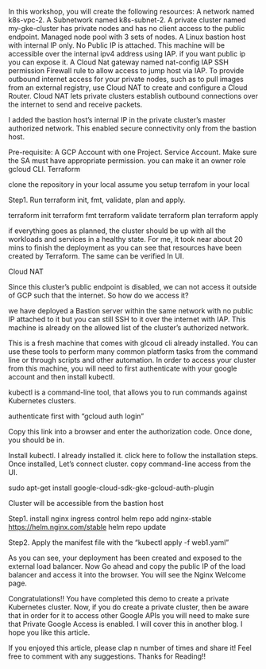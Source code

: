 In this workshop, you will create the following resources:
A network named k8s-vpc-2.
A Subnetwork named k8s-subnet-2.
A private cluster named my-gke-cluster has private nodes and has no client access to the public endpoint.
Managed node pool with 3 sets of nodes.
A Linux bastion host with internal IP only. No Public IP is attached. This machine will be accessible over the internal ipv4 address using IAP.
if you want public ip you can expose it.
A Cloud Nat gateway named nat-config
IAP SSH permission
Firewall rule to allow access to jump host via IAP.
To provide outbound internet access for your private nodes, such as to pull images from an external registry, use Cloud NAT to create and configure a Cloud Router. Cloud NAT lets private clusters establish outbound connections over the internet to send and receive packets.

I added the bastion host’s internal IP in the private cluster’s master authorized network. This enabled secure connectivity only from the bastion host.

Pre-requisite:
A GCP Account with one Project.
Service Account. Make sure the SA must have appropriate permission. you can make it an owner role
gcloud CLI.
Terraform

clone the repository in your local assume you setup terrafom in your local

Step1. Run terraform init, fmt, validate, plan and apply.

terraform init
terraform fmt
terraform validate
terraform plan
terraform apply



if everything goes as planned, the cluster should be up with all the workloads and services in a healthy state. For me, it took near about 20 mins to finish the deployment as you can see that resources have been created by Terraform. The same can be verified In UI.


Cloud NAT

Since this cluster’s public endpoint is disabled, we can not access it outside of GCP such that the internet. So how do we access it?

we have deployed a Bastion server within the same network with no public IP attached to it but you can still SSH to it over the internet with IAP.  This machine is already on the allowed list of the cluster’s authorized network.


This is a fresh machine that comes with glcoud cli already installed. You can use these tools to perform many common platform tasks from the command line or through scripts and other automation. In order to access your cluster from this machine, you will need to first authenticate with your google account and then install kubectl.

kubectl is a command-line tool, that allows you to run commands against Kubernetes clusters.

authenticate first with “gcloud auth login”


Copy this link into a browser and enter the authorization code. Once done, you should be in.

Install kubectl. I already installed it. click here to follow the installation steps. Once installed, Let’s connect cluster. copy command-line access from the UI.


sudo apt-get install google-cloud-sdk-gke-gcloud-auth-plugin



Cluster will be accessible from the bastion host

Step1. install nginx ingress control
 helm repo add nginx-stable https://helm.nginx.com/stable
 helm repo update


Step2. Apply the manifest file with the “kubectl apply -f web1.yaml”


As you can see, your deployment has been created and exposed to the external load balancer. Now Go ahead and copy the public IP of the load balancer and access it into the browser. You will see the Nginx Welcome page.


Congratulations!! You have completed this demo to create a private Kubernetes cluster. Now, if you do create a private cluster, then be aware that in order for it to access other Google APIs you will need to make sure that Private Google Access is enabled. I will cover this in another blog. I hope you like this article.

If you enjoyed this article, please clap n number of times and share it! Feel free to comment with any suggestions. Thanks for Reading!!